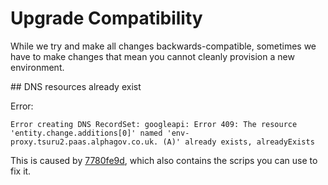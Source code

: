 # Upgrade Compatibility

While we try and make all changes backwards-compatible, sometimes we have to make changes that mean you cannot cleanly provision a new environment.


## DNS resources already exist

Error:

`Error creating DNS RecordSet: googleapi: Error 409: The resource 'entity.change.additions[0]' named 'env-proxy.tsuru2.paas.alphagov.co.uk. (A)' already exists, alreadyExists`

This is caused by [7780fe9d](https://github.com/alphagov/tsuru-terraform/commit/7780fe9), which also contains the scrips you can use to fix it.
